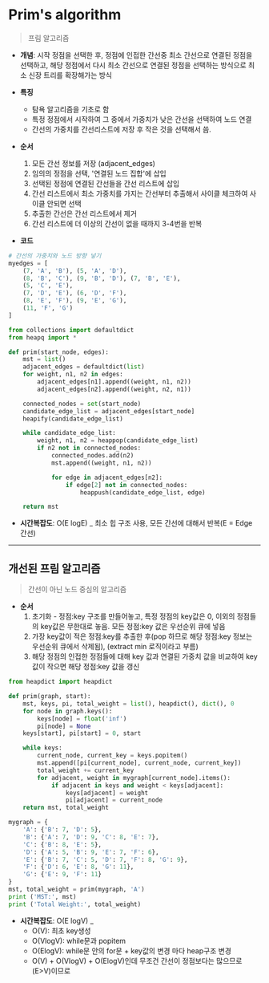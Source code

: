 # Prim's algorithm

> 프림 알고리즘

- **개념**: 시작 정점을 선택한 후, 정점에 인접한 간선중 최소 간선으로 연결된 정점을 선택하고, 해당 정점에서 다시 최소 간선으로 연결된 정점을 선택하는 방식으로 최소 신장 트리를 확장해가는 방식

- **특징**

  - 탐욕 알고리즘을 기초로 함
  - 특정 정점에서 시작하여 그 중에서 가중치가 낮은 간선을 선택하여 노드 연결
  - 간선의 가중치를 간선리스트에 저장 후 작은 것을 선택해서 씀.

- **순서**

  1. 모든 간선 정보를 저장 (adjacent_edges)
  2. 임의의 정점을 선택, '연결된 노드 집합'에 삽입
  3. 선택된 정점에 연결된 간선들을 간선 리스트에 삽입
  4. 간선 리스트에서 최소 가중치를 가지는 간선부터 추출해서 사이클 체크하여 사이클 안되면 선택
  5. 추출한 간선은 간선 리스트에서 제거
  6. 간선 리스트에 더 이상의 간선이 없을 때까지 3-4번을 반복

- **코드**

```python
# 간선의 가중치와 노드 방향 넣기
myedges = [
    (7, 'A', 'B'), (5, 'A', 'D'),
    (8, 'B', 'C'), (9, 'B', 'D'), (7, 'B', 'E'),
    (5, 'C', 'E'),
    (7, 'D', 'E'), (6, 'D', 'F'),
    (8, 'E', 'F'), (9, 'E', 'G'),
    (11, 'F', 'G')
]
```

```python
from collections import defaultdict
from heapq import *

def prim(start_node, edges):
    mst = list()
    adjacent_edges = defaultdict(list)
    for weight, n1, n2 in edges:
        adjacent_edges[n1].append((weight, n1, n2))
        adjacent_edges[n2].append((weight, n2, n1))

    connected_nodes = set(start_node)
    candidate_edge_list = adjacent_edges[start_node]
    heapify(candidate_edge_list)

    while candidate_edge_list:
        weight, n1, n2 = heappop(candidate_edge_list)
        if n2 not in connected_nodes:
            connected_nodes.add(n2)
            mst.append((weight, n1, n2))

            for edge in adjacent_edges[n2]:
                if edge[2] not in connected_nodes:
                    heappush(candidate_edge_list, edge)

    return mst
```

- **시간복잡도**: O(E logE) \_ 최소 힙 구조 사용, 모든 간선에 대해서 반복(E = Edge 간선)

---

## 개선된 프림 알고리즘

> 간선이 아닌 노드 중심의 알고리즘

- **순서**
  1. 초기화 - 정점:key 구조를 만들어놓고, 특정 정점의 key값은 0, 이외의 정점들의 key값은 무한대로 놓음. 모든 정점:key 값은 우선순위 큐에 넣음
  2. 가장 key값이 적은 정점:key를 추출한 후(pop 하므로 해당 정점:key 정보는 우선순위 큐에서 삭제됨), (extract min 로직이라고 부름)
  3. 해당 정점의 인접한 정점들에 대해 key 값과 연결된 가중치 값을 비교하여 key값이 작으면 해당 정점:key 값을 갱신

```python
from heapdict import heapdict

def prim(graph, start):
    mst, keys, pi, total_weight = list(), heapdict(), dict(), 0
    for node in graph.keys():
        keys[node] = float('inf')
        pi[node] = None
    keys[start], pi[start] = 0, start

    while keys:
        current_node, current_key = keys.popitem()
        mst.append([pi[current_node], current_node, current_key])
        total_weight += current_key
        for adjacent, weight in mygraph[current_node].items():
            if adjacent in keys and weight < keys[adjacent]:
                keys[adjacent] = weight
                pi[adjacent] = current_node
    return mst, total_weight
```

```python
mygraph = {
    'A': {'B': 7, 'D': 5},
    'B': {'A': 7, 'D': 9, 'C': 8, 'E': 7},
    'C': {'B': 8, 'E': 5},
    'D': {'A': 5, 'B': 9, 'E': 7, 'F': 6},
    'E': {'B': 7, 'C': 5, 'D': 7, 'F': 8, 'G': 9},
    'F': {'D': 6, 'E': 8, 'G': 11},
    'G': {'E': 9, 'F': 11}
}
mst, total_weight = prim(mygraph, 'A')
print ('MST:', mst)
print ('Total Weight:', total_weight)
```

- **시간복잡도**: O(E logV) \_
  - O(V): 최초 key생성
  - O(VlogV): while문과 popitem
  - O(ElogV): while문 안의 for문 + key값의 변경 마다 heap구조 변경
  - O(V) + O(VlogV) + O(ElogV)인데 무조건 간선이 정점보다는 많으므로(E>V)이므로
